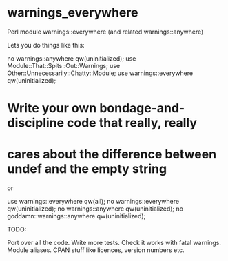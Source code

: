 warnings_everywhere
===================

Perl module warnings::everywhere (and related warnings::anywhere)

Lets you do things like this:

 no warnings::anywhere qw(uninitialized);
 use Module::That::Spits::Out::Warnings;
 use Other::Unnecessarily::Chatty::Module;
 use warnings::everywhere qw(uninitialized);
 # Write your own bondage-and-discipline code that really, really
 # cares about the difference between undef and the empty string

or

 use warnings::everywhere qw(all);
 no warnings::everywhere qw(uninitialized);
 no warnings::anywhere qw(uninitialized);
 no goddamn::warnings::anywhere qw(uninitialized);

TODO:

Port over all the code.
Write more tests.
Check it works with fatal warnings.
Module aliases.
CPAN stuff like licences, version numbers etc.